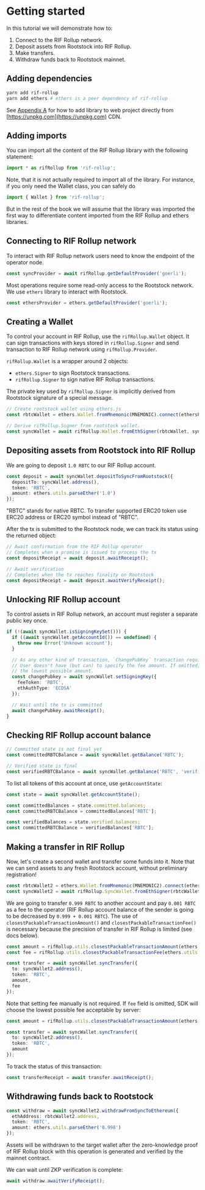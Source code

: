 # Getting started

In this tutorial we will demonstrate how to:

1. Connect to the RIF Rollup network.
1. Deposit assets from Rootstock into RIF Rollup.
1. Make transfers.
1. Withdraw funds back to Rootstock mainnet.

## Adding dependencies

```bash
yarn add rif-rollup
yarn add ethers # ethers is a peer dependency of rif-rollup
```

See [Appendix A](../browser-bundled) for how to add library to web project directly from
[https://unpkg.com](https://unpkg.com) CDN.

## Adding imports

You can import all the content of the RIF Rollup library with the following statement:

```typescript
import * as rifRollup from 'rif-rollup';
```

Note, that it is not actually required to import all of the library. For instance, if you only need the Wallet class,
you can safely do

```typescript
import { Wallet } from 'rif-rollup';
```

But in the rest of the book we will assume that the library was imported the first way to differentiate content imported
from the RIF Rollup and ethers libraries.

## Connecting to RIF Rollup network

To interact with RIF Rollup network users need to know the endpoint of the operator node.

```typescript
const syncProvider = await rifRollup.getDefaultProvider('goerli');
```

Most operations require some read-only access to the Rootstock network. We use `ethers` library to interact with
Rootstock.

```typescript
const ethersProvider = ethers.getDefaultProvider('goerli');
```

## Creating a Wallet

To control your account in RIF Rollup, use the `rifRollup.Wallet` object. It can sign transactions with keys stored in
`rifRollup.Signer` and send transaction to RIF Rollup network using `rifRollup.Provider`.

`rifRollup.Wallet` is a wrapper around 2 objects:

- `ethers.Signer` to sign Rootstock transactions.
- `rifRollup.Signer` to sign native RIF Rollup transactions.

The private key used by `rifRollup.Signer` is implicitly derived from Rootstock signature of a special message.

```typescript
// Create rootstock wallet using ethers.js
const rbtcWallet = ethers.Wallet.fromMnemonic(MNEMONIC).connect(ethersProvider);

// Derive rifRollup.Signer from rootstock wallet.
const syncWallet = await rifRollup.Wallet.fromEthSigner(rbtcWallet, syncProvider);
```

## Depositing assets from Rootstock into RIF Rollup

We are going to deposit `1.0 RBTC` to our RIF Rollup account.

```typescript
const deposit = await syncWallet.depositToSyncFromRootstock({
  depositTo: syncWallet.address(),
  token: 'RBTC',
  amount: ethers.utils.parseEther('1.0')
});
```

"RBTC" stands for native RBTC. To transfer supported ERC20 token use ERC20 address or ERC20 symbol instead of "RBTC".

After the tx is submitted to the Rootstock node, we can track its status using the returned object:

```typescript
// Await confirmation from the RIF Rollup operator
// Completes when a promise is issued to process the tx
const depositReceipt = await deposit.awaitReceipt();

// Await verification
// Completes when the tx reaches finality on Rootstock
const depositReceipt = await deposit.awaitVerifyReceipt();
```

## Unlocking RIF Rollup account

To control assets in RIF Rollup network, an account must register a separate public key once.

```typescript
if (!(await syncWallet.isSigningKeySet())) {
  if ((await syncWallet.getAccountId()) == undefined) {
    throw new Error('Unknown account');
  }

  // As any other kind of transaction, `ChangePubKey` transaction requires fee.
  // User doesn't have (but can) to specify the fee amount. If omitted, library will query RIF Rollup node for
  // the lowest possible amount.
  const changePubkey = await syncWallet.setSigningKey({
    feeToken: 'RBTC',
    ethAuthType: 'ECDSA'
  });

  // Wait until the tx is committed
  await changePubkey.awaitReceipt();
}
```

## Checking RIF Rollup account balance

```typescript
// Committed state is not final yet
const committedRBTCBalance = await syncWallet.getBalance('RBTC');

// Verified state is final
const verifiedRBTCBalance = await syncWallet.getBalance('RBTC', 'verified');
```

To list all tokens of this account at once, use `getAccountState`:

```typescript
const state = await syncWallet.getAccountState();

const committedBalances = state.committed.balances;
const committedRBTCBalance = committedBalances['RBTC'];

const verifiedBalances = state.verified.balances;
const committedRBTCBalance = verifiedBalances['RBTC'];
```

## Making a transfer in RIF Rollup

Now, let's create a second wallet and transfer some funds into it. Note that we can send assets to any fresh Rootstock
account, without preliminary registration!

```typescript
const rbtcWallet2 = ethers.Wallet.fromMnemonic(MNEMONIC2).connect(ethersProvider);
const syncWallet2 = await rifRollup.SyncWallet.fromEthSigner(rbtcWallet2, syncProvider);
```

We are going to transfer `0.999 RBTC` to another account and pay `0.001 RBTC` as a fee to the operator (RIF Rollup account
balance of the sender is going to be decreased by `0.999 + 0.001 RBTC`). The use of `closestPackableTransactionAmount()`
and `closestPackableTransactionFee()` is necessary because the precision of transfer in RIF Rollup is limited (see docs
below).

```typescript
const amount = rifRollup.utils.closestPackableTransactionAmount(ethers.utils.parseEther('0.999'));
const fee = rifRollup.utils.closestPackableTransactionFee(ethers.utils.parseEther('0.001'));

const transfer = await syncWallet.syncTransfer({
  to: syncWallet2.address(),
  token: 'RBTC',
  amount,
  fee
});
```

Note that setting fee manually is not required. If `fee` field is omitted, SDK will choose the lowest possible fee
acceptable by server:

```typescript
const amount = rifRollup.utils.closestPackableTransactionAmount(ethers.utils.parseEther('0.999'));

const transfer = await syncWallet.syncTransfer({
  to: syncWallet2.address(),
  token: 'RBTC',
  amount
});
```

To track the status of this transaction:

```typescript
const transferReceipt = await transfer.awaitReceipt();
```

## Withdrawing funds back to Rootstock

```typescript
const withdraw = await syncWallet2.withdrawFromSyncToEthereum({
  ethAddress: rbtcWallet2.address,
  token: 'RBTC',
  amount: ethers.utils.parseEther('0.998')
});
```

Assets will be withdrawn to the target wallet after the zero-knowledge proof of RIF Rollup block with this operation is
generated and verified by the mainnet contract.

We can wait until ZKP verification is complete:

```typescript
await withdraw.awaitVerifyReceipt();
```
